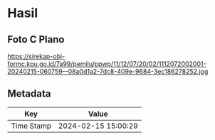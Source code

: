 # Hasil

## Foto C Plano

https://sirekap-obj-formc.kpu.go.id/7a99/pemilu/ppwp/11/12/07/20/02/1112072002001-20240215-060759--08a0d1a2-7dc8-409e-9684-3ec186278252.jpg


## Metadata

| Key        | Value               |
| ---------- | ------------------- |
| Time Stamp | 2024-02-15 15:00:29 |



